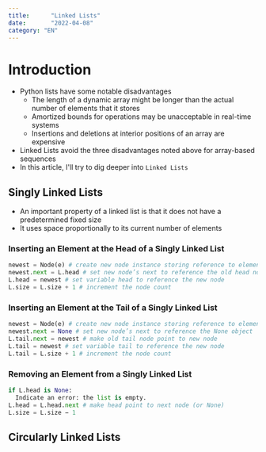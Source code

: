 ```yaml
---
title:      "Linked Lists"
date:       "2022-04-08"
category: "EN"
---
```


# Introduction
- Python lists have some notable disadvantages
  - The length of a dynamic array might be longer than the actual number of elements that it stores
  - Amortized bounds for operations may be unacceptable in real-time systems
  - Insertions and deletions at interior positions of an array are expensive
- Linked Lists avoid the three disadvantages noted above for array-based sequences
- In this article, I'll try to dig deeper into `Linked Lists`

## Singly Linked Lists
- An important property of a linked list is that it does not have a predetermined fixed size
- It uses space proportionally to its current number of elements

### Inserting an Element at the Head of a Singly Linked List
```python
newest = Node(e) # create new node instance storing reference to element e
newest.next = L.head # set new node’s next to reference the old head node
L.head = newest # set variable head to reference the new node
L.size = L.size + 1 # increment the node count
```

### Inserting an Element at the Tail of a Singly Linked List
```python
newest = Node(e) # create new node instance storing reference to element e
newest.next = None # set new node’s next to reference the None object
L.tail.next = newest # make old tail node point to new node
L.tail = newest # set variable tail to reference the new node
L.tail = L.size + 1 # increment the node count
```

### Removing an Element from a Singly Linked List
```python
if L.head is None:
  Indicate an error: the list is empty.
L.head = L.head.next # make head point to next node (or None)
L.size = L.size − 1
```

## Circularly Linked Lists
